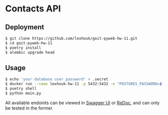 # Contacts API

## Deployment

```bash
$ git clone https://github.com/lexhouk/goit-pyweb-hw-11.git
$ cd goit-pyweb-hw-11
$ poetry install
$ alembic upgrade head
```

## Usage

```bash
$ echo 'your database user password' > .secret
$ docker run --name lexhouk-hw-11 -p 5432:5432 -e "POSTGRES_PASSWORD=$(cat .secret)" -d postgres
$ poetry shell
$ python main.py
```

All available endoints can be viewed in [Swagger UI](http://localhost:8000/docs) or [ReDoc](http://localhost:8000/redoc), and can only be tested in the former.
